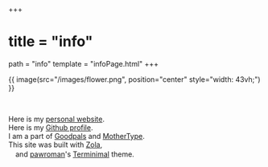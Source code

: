+++
 # title = "info"
path = "info"
template = "infoPage.html"
+++

<!-- <br> -->

{{ image(src="/images/flower.png", position="center" style="width: 43vh;") }}

<br>

Here is my [personal website](https://callumbeaney.github.io/index.html).  
Here is my [Github profile](https://github.com/CallumBeaney).  
I am a part of [Goodpals](https://goodpals.dev) and [MotherType](https://mother-type.de).  
This site was built with [Zola](https://www.getzola.org/),  
　and [pawroman](https://github.com/pawroman)'s [Terminimal](https://github.com/pawroman/zola-theme-terminimal/) theme.
